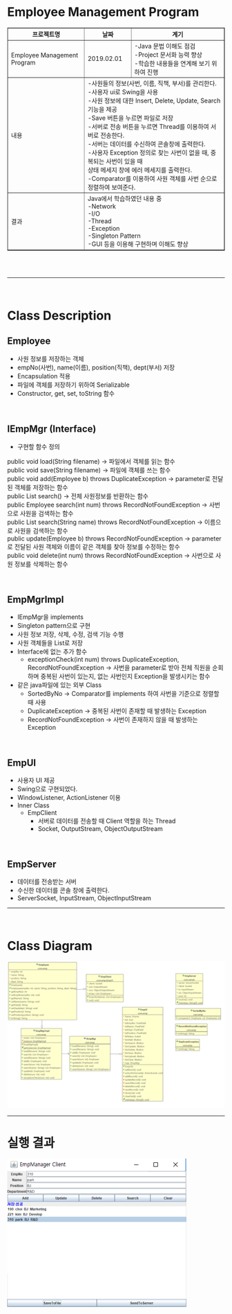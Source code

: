 # Employee Management Program

<table border="1">
<thead>
<th>프로젝트명</th>
<th>날짜</th>
<th>계기</th>
</thead>
<tbody>
<tr>
<td>Employee Management Program</td>
<td>2019.02.01</td>
<td>-Java 문법 이해도 점검<br>-Project 문서화 능력 향상<br>
-학습한 내용들을 연계해 보기 위하여 진행</td>
</tr>
<tr>
<td>내용</td>
<td colspan=2>
-사원들의 정보(사번, 이름, 직책, 부서)를 관리한다.<br>
-사용자 ui로 Swing을 사용<br>
-사원 정보에 대한 Insert, Delete, Update, Search 기능을 제공<br>
-Save 버튼을 누르면 파일로 저장<br>
-서버로 전송 버튼을 누르면 Thread를 이용하여 서버로 전송한다.<br>
-서버는 데이터를 수신하여 콘솔창에 출력한다.<br>
-사용자 Exception 정의로 찾는 사번이 없을 때, 중복되는 사번이 있을 때<br>
상태 메세지 창에 에러 메세지를 출력한다.<br>
-Comparator를 이용하여 사원 객체를 사번 순으로 정렬하여 보여준다.
</td>
</tr>
<tr>
<td>결과</td>
<td colspan=2>
Java에서 학습하였던 내용 중<br>
-Network<br>
-I/O<br>
-Thread<br>
-Exception<br>
-Singleton Pattern<br>
-GUI 등을 이용해 구현하며 이해도 향상
</td>
</tbody>
</table>
<br>
<br>

---
<br>

# Class Description

## Employee
* 사원 정보를 저장하는 객체
* empNo(사번), name(이름), position(직책), dept(부서) 저장
* Encapsulation 적용
* 파일에 객체를 저장하기 위하여 Serializable
* Constructor, get, set, toString 함수

<br>

## IEmpMgr (Interface)
* 구현할 함수 정의<br>

public void load(String filename) -> 파일에서 객체를 읽는 함수<br>
public void save(String filename) -> 파일에 객체를 쓰는 함수<br>
public void add(Employee b) throws DuplicateException
-> parameter로 전달된 객체를 저장하는 함수<br>
public List<Employee> search() -> 전체 사원정보를 반환하는 함수<br>
public Employee search(int num) throws RecordNotFoundException
-> 사번으로 사원을 검색하는 함수<br>
public List<Employee> search(String name) throws RecordNotFoundException -> 이름으로 사원을 검색하는 함수<br>
public update(Employee b) throws RecordNotFoundException ->
parameter로 전달된 사원 객체와 이름이 같은 객체를 찾아 정보를 수정하는 함수<br>
public void delete(int num) throws RecordNotFoundException ->
사번으로 사원 정보를 삭제하는 함수<br>

<br>

## EmpMgrImpl
* IEmpMgr을 implements
* Singleton pattern으로 구현
* 사원 정보 저장, 삭제, 수정, 검색 기능 수행
* 사원 객체들을 List로 저장
* Interface에 없는 추가 함수
    * exceptionCheck(int num) throws DuplicateException, RecordNotFoundException -> 사번을 parameter로 받아 전체 직원을 순회하며 중복된 사번이 있는지, 없는 사번인지 Exception을 발생시키는 함수
* 같은 java파일에 있는 외부 Class
    * SortedByNo -> Comparator를 implements 하여 사번을 기준으로 정렬할 때 사용
    * DuplicateException -> 중복된 사번이 존재할 때 발생하는 Exception
    * RecordNotFoundException -> 사번이 존재하지 않을 때 발생하는 Exception

<br>

## EmpUI
* 사용자 UI 제공
* Swing으로 구현되었다.
* WindowListener, ActionListener 이용
* Inner Class
    * EmpClient
        * 서버로 데이터를 전송할 때 Client 역할을 하는 Thread
        * Socket, OutputStream, ObjectOutputStream

<br>

## EmpServer
* 데이터를 전송받는 서버
* 수신한 데이터를 콘솔 창에 출력한다.
* ServerSocket, InputStream, ObjectInputStream

---
<br>

# Class Diagram

![cld](/img/EmpMgr.PNG)


---
# 실행 결과

![run](/img/EmpMgrRun.PNG)

